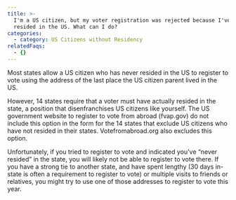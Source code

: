 ```yaml
---
title: >-
  I'm a US citizen, but my voter registration was rejected because I've never
  resided in the US. What can I do?
categories:
  - category: US Citizens without Residency
relatedFaqs:
  - {}
---
```

Most states allow a US citizen who has never resided in the US to register to vote using the address of the last place the US citizen parent lived in the US. 

However, 14 states require that a voter must have actually resided in the state, a position that disenfranchises US citizens like yourself. The US government website to register to vote from abroad (fvap.gov) do not include this option in the form for the 14 states that exclude US citizens who have not resided in their states. Votefromabroad.org also excludes this option.

Unfortunately, if you tried to register to vote and indicated you’ve “never resided” in the state, you will likely not be able to register to vote there. If you have a strong tie to another state, and have spent lengthy (30 days in-state is often a requirement to register to vote) or multiple visits to friends or relatives, you might try to use one of those addresses to register to vote this year.
